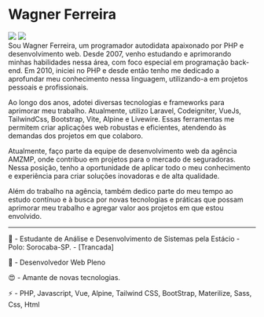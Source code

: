<h1 aling="center">Wagner Ferreira</h1>
<img src="https://img.shields.io/github/followers/wagnerferreirasi?style=social"/>
<img src="https://img.shields.io/github/stars/wagnerferreirasi?style=social"/>
<br>
Sou Wagner Ferreira, um programador autodidata apaixonado por PHP e desenvolvimento web. 
Desde 2007, venho estudando e aprimorando minhas habilidades nessa área, com foco especial em programação back-end. 
Em 2010, iniciei no PHP e desde então tenho me dedicado a aprofundar meu conhecimento nessa linguagem, utilizando-a em projetos pessoais e profissionais.

Ao longo dos anos, adotei diversas tecnologias e frameworks para aprimorar meu trabalho. 
Atualmente, utilizo Laravel, Codeigniter, VueJs, TailwindCss, Bootstrap, Vite, Alpine e Livewire. 
Essas ferramentas me permitem criar aplicações web robustas e eficientes, atendendo às demandas dos projetos em que colaboro.

Atualmente, faço parte da equipe de desenvolvimento web da agência AMZMP, onde contribuo em projetos para o mercado de seguradoras. 
Nessa posição, tenho a oportunidade de aplicar todo o meu conhecimento e experiência para criar soluções inovadoras e de alta qualidade.

Além do trabalho na agência, também dedico parte do meu tempo ao estudo contínuo e à busca por novas tecnologias e práticas que possam aprimorar meu trabalho e agregar valor aos projetos em que estou envolvido.
<br>
<hr>
<p>🌱 - Estudante de Análise e Desenvolvimento de Sistemas pela Estácio - Polo: Sorocaba-SP. - [Trancada]</p>
<p>🔭 - Desenvolvedor Web Pleno</p>
<p>😍 - Amante de novas tecnologias. </p>
<p>⚡ - PHP, Javascript, Vue, Alpine, Tailwind CSS, BootStrap, Materilize, Sass, Css, Html </p>


<!--
**wagnerferreirasi/wagnerferreirasi** is a ✨ _special_ ✨ repository because its `README.md` (this file) appears on your GitHub profile.

Here are some ideas to get you started:

- 🔭 I’m currently working on ...
- 🌱 I’m currently learning ...
- 👯 I’m looking to collaborate on ...
- 🤔 I’m looking for help with ...
- 💬 Ask me about ...
- 📫 How to reach me: ...
- 😄 Pronouns: ...
- ⚡ Fun fact: ...
-->
